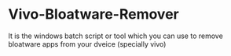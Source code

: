 # Vivo-Bloatware-Remover
It is the windows batch script or tool which you can use to remove bloatware apps from your dveice (specially vivo)
